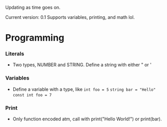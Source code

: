 Updating as time goes on.

Current version: 0.1
Supports variables,  printing, and math lol.

# Programming
### Literals
* Two types, NUMBER and STRING. Define a string with either " or '

### Variables
* Define a variable with a type, like
```int foo = 5```
```string bar = "Hello"```
```const int foo = 7```

### Print
* Only function encoded atm, call with print("Hello World!") or print(bar).
